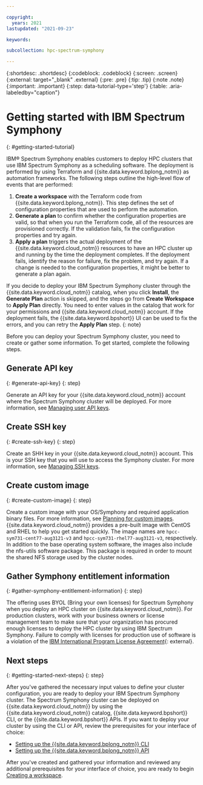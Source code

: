 ```yaml
---

copyright:
  years: 2021
lastupdated: "2021-09-23"

keywords: 

subcollection: hpc-spectrum-symphony

---
```


{:shortdesc: .shortdesc}
{:codeblock: .codeblock}
{:screen: .screen}
{:external: target="_blank" .external}
{:pre: .pre}
{:tip: .tip}
{:note .note}
{:important: .important}
{:step: data-tutorial-type='step'}
{:table: .aria-labeledby="caption"}

# Getting started with IBM Spectrum Symphony
{: #getting-started-tutorial}

IBM® Spectrum Symphony enables customers to deploy HPC clusters that use IBM Spectrum Symphony as a scheduling software. The deployment is performed by using Terraform and {{site.data.keyword.bplong_notm}} as automation frameworks. The following steps outline the high-level flow of events that are performed:

1. **Create a workspace** with the Terraform code from {{site.data.keyword.bplong_notm}}. This step defines the set of configuration properties that are used to perform the automation.
2. **Generate a plan** to confirm whether the configuration properties are valid, so that when you run the Terraform code, all of the resources are provisioned correctly. If the validation fails, fix the configuration properties and try again.
3. **Apply a plan** triggers the actual deployment of the {{site.data.keyword.cloud_notm}} resources to have an HPC cluster up and running by the time the deployment completes. If the deployment fails, identify the reason for failure, fix the problem, and try again. If a change is needed to the configuration properties, it might be better to generate a plan again.

If you decide to deploy your IBM Spectrum Symphony cluster through the {{site.data.keyword.cloud_notm}} catalog, when you click **Install**, the **Generate Plan** action is skipped, and the steps go from **Create Workspace** to **Apply Plan** directly. You need to enter values in the catalog that work for your permissions and {{site.data.keyword.cloud_notm}} account. If the deployment fails, the {{site.data.keyword.bpshort}} UI can be used to fix the errors, and you can retry the **Apply Plan** step.
{: note}

Before you can deploy your Spectrum Symphony cluster, you need to create or gather some information. To get started, complete the following steps.

## Generate API key
{: #generate-api-key}
{: step}

Generate an API key for your {{site.data.keyword.cloud_notm}} account where the Spectrum Symphony cluster will be deployed. For more information, see [Managing user API keys](/docs/account?topic=account-userapikey).

## Create SSH key
{: #create-ssh-key}
{: step}

Create an SHH key in your {{site.data.keyword.cloud_notm}} account. This is your SSH key that you will use to access the Symphony cluster. For more information, see [Managing SSH keys](/docs/vpc?topic=vpc-managing-ssh-keys).

## Create custom image
{: #create-custom-image}
{: step}

Create a custom image with your OS/Symphony and required application binary files. For more information, see [Planning for custom images](/docs/vpc?topic=vpc-planning-custom-images). {{site.data.keyword.cloud_notm}} provides a pre-built image with CentOS and RHEL to help you get started quickly. The image names are `hpcc-sym731-cent77-aug3121-v3` and `hpcc-sym731-rhel77-aug3121-v3`, respectively. In addition to the base operating system software, the images also include the nfs-utils software package. This package is required in order to mount the shared NFS storage used by the cluster nodes.

## Gather Symphony entitlement information
{: #gather-symphony-entitlement-information}
{: step}

The offering uses BYOL (Bring your own licenses) for Spectrum Symphony when you deploy an HPC cluster on {{site.data.keyword.cloud_notm}}. For production clusters, work with your business owners or license management team to make sure that your organization has procured enough licenses to deploy the HPC cluster by using IBM Spectrum Symphony. Failure to comply with licenses for production use of software is a violation of the [IBM International Program License Agreement](https://www.ibm.com/software/passportadvantage/programlicense.html){: external}.

## Next steps
{: #getting-started-next-steps}
{: step}

After you've gathered the necessary input values to define your cluster configuration, you are ready to deploy your IBM Spectrum Symphony cluster. The Spectrum Symphony cluster can be deployed on {{site.data.keyword.cloud_notm}} by using the {{site.data.keyword.cloud_notm}} catalog, {{site.data.keyword.bpshort}} CLI, or the {{site.data.keyword.bpshort}} APIs. If you want to deploy your cluster by using the CLI or API, review the prerequisites for your interface of choice:

* [Setting up the {{site.data.keyword.bplong_notm}} CLI](/docs/hpc-spectrum-symphony?topic=hpc-spectrum-symphony-setting-up-cli)
* [Setting up the {{site.data.keyword.bplong_notm}} API](/docs/hpc-spectrum-symphony?topic=hpc-spectrum-symphony-setting-up-api)

After you've created and gathered your information and reviewed any additional prerequisites for your interface of choice, you are ready to begin [Creating a workspace](/docs/hpc-spectrum-symphony?topic=hpc-spectrum-symphony-creating-workspace).